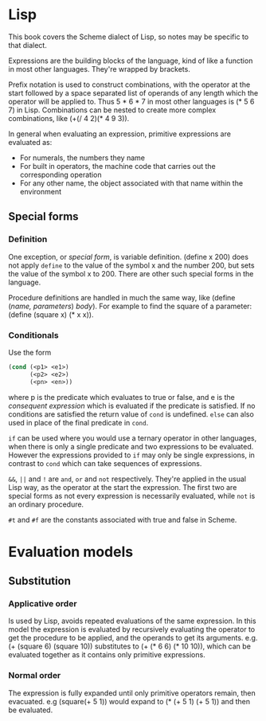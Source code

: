 # Lisp
This book covers the Scheme dialect of Lisp, so notes may be specific to that dialect. 

Expressions are the building blocks of the language, kind of like a function in most other languages. They're wrapped by brackets. 

Prefix notation is used to construct combinations, with the operator at the start followed by a space separated list of operands of any length which the operator will be applied to. Thus 5 \* 6 \* 7 in most other languages is (\* 5 6 7) in Lisp. Combinations can be nested to create more complex combinations, like (+(/ 4 2)(\* 4 9 3)).

In general when evaluating an expression, primitive expressions are evaluated as:
- For numerals, the numbers they name
- For built in operators, the machine code that carries out the corresponding operation
- For any other name, the object associated with that name within the environment

## Special forms

### Definition

One exception, or  *special form*, is variable definition. (define x 200) does not apply `define` to the value of the symbol x and the number 200, but sets the value of the symbol x to 200. There are other such special forms in the language. 

Procedure definitions are handled in much the same way, like (define (*name, parameters*) *body*). For example to find the square of a parameter: (define (square x) (\* x x)). 

### Conditionals

Use the form
```lisp
(cond (<p1> <e1>)
      (<p2> <e2>)
      (<pn> <en>))
```
where p is the predicate which evaluates to true or false, and e is the *consequent expression* which is evaluated if the predicate is satisfied. If no conditions are satisfied the return value of `cond` is undefined. `else` can also used in place of the final predicate in `cond`. 

`if` can be used where you would use a ternary operator in other languages, when there is only a single predicate and two expressions to be evaluated. However the expressions provided to `if` may only be single expressions, in contrast to `cond` which can take sequences of expressions. 

`&&`, `||` and `!` are `and`, `or` and `not` respectively. They're applied in the usual Lisp way, as the operator at the start the expression. The first two are special forms as not every expression is necessarily evaluated, while `not` is an ordinary procedure. 

`#t` and `#f` are the constants associated with true and false in Scheme. 
# Evaluation models

## Substitution
### Applicative order
Is used by Lisp, avoids repeated evaluations of the same expression. In this model the expression is evaluated by recursively evaluating the operator to get the procedure to be applied, and the operands to get its arguments. e.g. (+ (square 6) (square 10)) substitutes to (+ (* 6 6) (* 10 10)), which can be evaluated together as it contains only primitive expressions. 

### Normal order
The expression is fully expanded until only primitive operators remain, then evacuated. e.g (square(+ 5 1)) would expand to (* (+ 5 1) (+ 5 1)) and then be evaluated. 